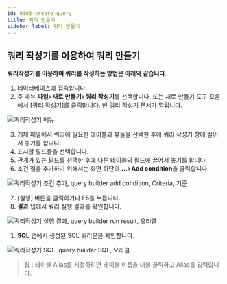 ```yaml
---
id: 0103-create-query
title: 쿼리 만들기
sidebar_label: 쿼리 만들기
---
```


## 쿼리 작성기를 이용하여 쿼리 만들기

**쿼리작성기를 이용하여 쿼리를 작성하는 방법은 아래와 같습니다.**

1. 데이터베이스에 접속합니다.
2. 주 메뉴 **파일**>**새로 만들기**>**쿼리 작성기**를 선택합니다. 또는 새로 만들기 도구 모음에서 [쿼리 작성기]를 클릭합니다. 빈 쿼리 작성기 문서가 열립니다.

![쿼리작성기 메뉴](https://s3.ap-northeast-2.amazonaws.com/sqlgate-resource/captures/query-editor/query-builder-menu-ko.png)

3. 개체 패널에서 쿼리에 필요한 테이블과 뷰들을 선택한 후에 쿼리 작성기 창에 끌어서 놓기를 합니다.
4. 표시할 필드들을 선택합니다.
5. 관계가 있는 필드를 선택한 후에 다른 테이블의 필드에 끌어서 놓기를 합니다.
6. 조건 절을 추가하기 위해서는 화면 하단의 **...**>**Add condition**을 클릭합니다.

![쿼리작성기 조건 추가, query builder add condition, Criteria, 기준](https://s3.ap-northeast-2.amazonaws.com/sqlgate-resource/captures/query-editor/query-builder-add-condition-ko.png)

7. [실행] 버튼을 클릭하거나 F5를 누릅니다.
8. **결과** 탭에서 쿼리 실행 결과를 확인합니다.

![쿼리작성기 실행 결과, query builder run result, 오라클](https://s3.ap-northeast-2.amazonaws.com/sqlgate-resource/captures/query-editor/query-builder-result-ko.png)

1. **SQL** 탭에서 생성된 SQL 쿼리문을 확인합니다.

![쿼리작성기 SQL, query builder SQL, 오라클](https://s3.ap-northeast-2.amazonaws.com/sqlgate-resource/captures/query-editor/query-builder-SQL-ko.png)

> 팁 : 테이블 Alias를 지정하려면 테이블 이름을 더블 클릭하고 Alias를 입력합니다.
